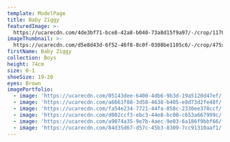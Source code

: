 ```yaml
---
template: ModelPage
title: Baby Ziggy
featuredImage: >-
  https://ucarecdn.com/4de3bf71-bce8-42a8-b040-73a8d15f9a97/-/crop/1170x696/0,86/-/preview/
imageThumbnail: >-
  https://ucarecdn.com/d5e8d43d-6f52-46f8-8c0f-0308be1105c6/-/crop/475x609/360,156/-/preview/
firstName: Baby Ziggy
collection: Boys
height: 74cm
size: 0-1
shoeSize: 19-20
eyes: Brown
imagePortfolio:
  - image: 'https://ucarecdn.com/05143dee-6400-4db6-9b3d-19a5120d47ef/'
  - image: 'https://ucarecdn.com/a6661f88-3d58-4638-b405-e8d73d2fe48f/'
  - image: 'https://ucarecdn.com/fa54e234-7721-44fa-858c-2330ee378ccf/'
  - image: 'https://ucarecdn.com/d002ccf3-ebc3-44e8-bc00-c653a667999c/'
  - image: 'https://ucarecdn.com/a9074a35-9e7b-4aec-9e03-6a186f9bbf66/'
  - image: 'https://ucarecdn.com/84d35d67-d57c-45b3-8309-7cc91310aaf1/'
---
```


